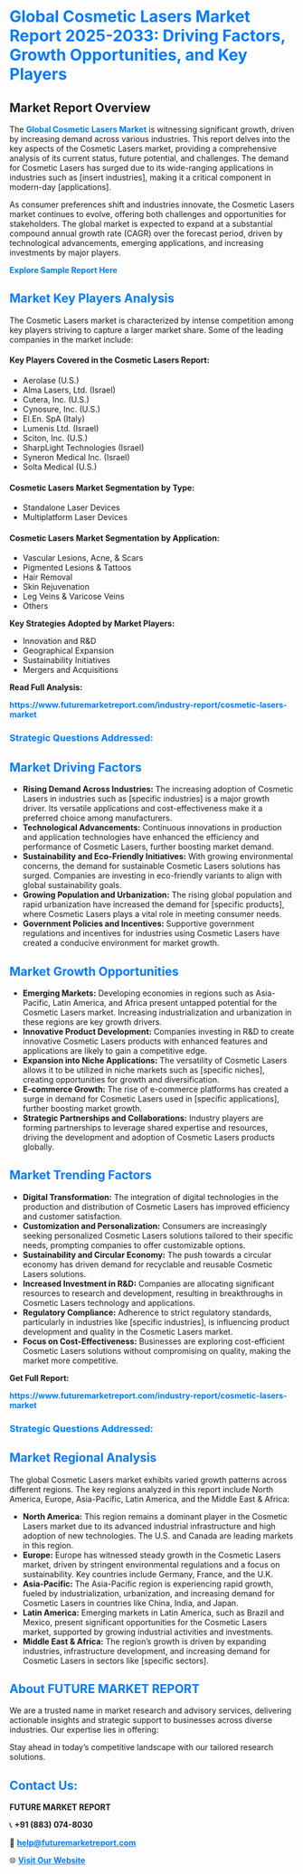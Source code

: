 <h1 style="color: #007BFF;">Global Cosmetic Lasers Market Report 2025-2033: Driving Factors, Growth Opportunities, and Key Players</h1>

<section id="overview">
<h2>Market Report Overview</h2>
<p>The <a href="https://www.futuremarketreport.com/industry-report/cosmetic-lasers-market" style="color: #007BFF; text-decoration: none;"><strong>Global Cosmetic Lasers Market</strong></a> is witnessing significant growth, driven by increasing demand across various industries. This report delves into the key aspects of the Cosmetic Lasers market, providing a comprehensive analysis of its current status, future potential, and challenges. The demand for Cosmetic Lasers has surged due to its wide-ranging applications in industries such as [insert industries], making it a critical component in modern-day [applications].</p>
<p>As consumer preferences shift and industries innovate, the Cosmetic Lasers market continues to evolve, offering both challenges and opportunities for stakeholders. The global market is expected to expand at a substantial compound annual growth rate (CAGR) over the forecast period, driven by technological advancements, emerging applications, and increasing investments by major players.</p>
</section>

<section id="overview">
<p><a href="https://www.futuremarketreport.com/request-sample/reportId=53137" style="color: #007BFF; text-decoration: none;"><strong>Explore Sample Report Here</strong></a></p>
</section>

<section id="key-players">
<h2 style="color: #007BFF;">Market Key Players Analysis</h2>
<p>The Cosmetic Lasers market is characterized by intense competition among key players striving to capture a larger market share. Some of the leading companies in the market include:</p>
<h4>Key Players Covered in the Cosmetic Lasers Report:</h4>
<ul><li>Aerolase (U.S.)</li><li>Alma Lasers, Ltd. (Israel)</li><li>Cutera, Inc. (U.S.)</li><li>Cynosure, Inc. (U.S.)</li><li>El.En. SpA (Italy)</li><li>Lumenis Ltd. (Israel)</li><li>Sciton, Inc. (U.S.)</li><li>SharpLight Technologies (Israel)</li><li>Syneron Medical Inc. (Israel)</li><li>Solta Medical (U.S.)</li></ul>
<h4>Cosmetic Lasers Market Segmentation by Type:</h4>
<ul><li>Standalone Laser Devices</li><li>Multiplatform Laser Devices</li></ul>

<h4>Cosmetic Lasers Market Segmentation by Application:</h4>
<ul><li>Vascular Lesions, Acne, &amp; Scars</li><li>Pigmented Lesions &amp; Tattoos</li><li>Hair Removal</li><li>Skin Rejuvenation</li><li>Leg Veins &amp; Varicose Veins</li><li>Others</li></ul>
<p><strong>Key Strategies Adopted by Market Players:</strong></p>
<ul>
<li>Innovation and R&D</li>
<li>Geographical Expansion</li>
<li>Sustainability Initiatives</li>
<li>Mergers and Acquisitions</li>
</ul>
</section>

<section>
<p><strong>Read Full Analysis: </strong></p><a href="https://www.futuremarketreport.com/industry-report/cosmetic-lasers-market" style="color: #007BFF; text-decoration: none;"><strong>https://www.futuremarketreport.com/industry-report/cosmetic-lasers-market</strong></a>
<h3 style="color: #007BFF;">Strategic Questions Addressed:</h3>
</section>

<section id="driving-factors">
<h2 style="color: #007BFF;">Market Driving Factors</h2>
<ul>
<li><strong>Rising Demand Across Industries:</strong> The increasing adoption of Cosmetic Lasers in industries such as [specific industries] is a major growth driver. Its versatile applications and cost-effectiveness make it a preferred choice among manufacturers.</li>
<li><strong>Technological Advancements:</strong> Continuous innovations in production and application technologies have enhanced the efficiency and performance of Cosmetic Lasers, further boosting market demand.</li>
<li><strong>Sustainability and Eco-Friendly Initiatives:</strong> With growing environmental concerns, the demand for sustainable Cosmetic Lasers solutions has surged. Companies are investing in eco-friendly variants to align with global sustainability goals.</li>
<li><strong>Growing Population and Urbanization:</strong> The rising global population and rapid urbanization have increased the demand for [specific products], where Cosmetic Lasers plays a vital role in meeting consumer needs.</li>
<li><strong>Government Policies and Incentives:</strong> Supportive government regulations and incentives for industries using Cosmetic Lasers have created a conducive environment for market growth.</li>
</ul>
</section>

<section id="growth-opportunities">
<h2 style="color: #007BFF;">Market Growth Opportunities</h2>
<ul>
<li><strong>Emerging Markets:</strong> Developing economies in regions such as Asia-Pacific, Latin America, and Africa present untapped potential for the Cosmetic Lasers market. Increasing industrialization and urbanization in these regions are key growth drivers.</li>
<li><strong>Innovative Product Development:</strong> Companies investing in R&D to create innovative Cosmetic Lasers products with enhanced features and applications are likely to gain a competitive edge.</li>
<li><strong>Expansion into Niche Applications:</strong> The versatility of Cosmetic Lasers allows it to be utilized in niche markets such as [specific niches], creating opportunities for growth and diversification.</li>
<li><strong>E-commerce Growth:</strong> The rise of e-commerce platforms has created a surge in demand for Cosmetic Lasers used in [specific applications], further boosting market growth.</li>
<li><strong>Strategic Partnerships and Collaborations:</strong> Industry players are forming partnerships to leverage shared expertise and resources, driving the development and adoption of Cosmetic Lasers products globally.</li>
</ul>
</section>

<section id="trending-factors">
<h2 style="color: #007BFF;">Market Trending Factors</h2>
<ul>
<li><strong>Digital Transformation:</strong> The integration of digital technologies in the production and distribution of Cosmetic Lasers has improved efficiency and customer satisfaction.</li>
<li><strong>Customization and Personalization:</strong> Consumers are increasingly seeking personalized Cosmetic Lasers solutions tailored to their specific needs, prompting companies to offer customizable options.</li>
<li><strong>Sustainability and Circular Economy:</strong> The push towards a circular economy has driven demand for recyclable and reusable Cosmetic Lasers solutions.</li>
<li><strong>Increased Investment in R&D:</strong> Companies are allocating significant resources to research and development, resulting in breakthroughs in Cosmetic Lasers technology and applications.</li>
<li><strong>Regulatory Compliance:</strong> Adherence to strict regulatory standards, particularly in industries like [specific industries], is influencing product development and quality in the Cosmetic Lasers market.</li>
<li><strong>Focus on Cost-Effectiveness:</strong> Businesses are exploring cost-efficient Cosmetic Lasers solutions without compromising on quality, making the market more competitive.</li>
</ul>
</section>

<section>
<p><strong>Get Full Report: </strong></p><a href="https://www.futuremarketreport.com/industry-report/cosmetic-lasers-market" style="color: #007BFF; text-decoration: none;"><strong>https://www.futuremarketreport.com/industry-report/cosmetic-lasers-market</strong></a>
<h3 style="color: #007BFF;">Strategic Questions Addressed:</h3>
</section>


<section id="regional-analysis">
<h2 style="color: #007BFF;">Market Regional Analysis</h2>
<p>The global Cosmetic Lasers market exhibits varied growth patterns across different regions. The key regions analyzed in this report include North America, Europe, Asia-Pacific, Latin America, and the Middle East & Africa:</p>
<ul>
<li><strong>North America:</strong> This region remains a dominant player in the Cosmetic Lasers market due to its advanced industrial infrastructure and high adoption of new technologies. The U.S. and Canada are leading markets in this region.</li>
<li><strong>Europe:</strong> Europe has witnessed steady growth in the Cosmetic Lasers market, driven by stringent environmental regulations and a focus on sustainability. Key countries include Germany, France, and the U.K.</li>
<li><strong>Asia-Pacific:</strong> The Asia-Pacific region is experiencing rapid growth, fueled by industrialization, urbanization, and increasing demand for Cosmetic Lasers in countries like China, India, and Japan.</li>
<li><strong>Latin America:</strong> Emerging markets in Latin America, such as Brazil and Mexico, present significant opportunities for the Cosmetic Lasers market, supported by growing industrial activities and investments.</li>
<li><strong>Middle East & Africa:</strong> The region’s growth is driven by expanding industries, infrastructure development, and increasing demand for Cosmetic Lasers in sectors like [specific sectors].</li>
</ul>
</section>

<footer>
<h2 style="color: #007BFF;">About FUTURE MARKET REPORT</h2>
<p>We are a trusted name in market research and advisory services, delivering actionable insights and strategic support to businesses across diverse industries. Our expertise lies in offering:</p>

<p>Stay ahead in today’s competitive landscape with our tailored research solutions.</p>

<h2 style="color: #007BFF;">Contact Us:</h2>
<p><strong>FUTURE MARKET REPORT</strong></p>
<p>📞 <strong>+91 (883) 074-8030</strong></p>
<p>📧 <strong><a href="mailto:help@futuremarketreport.com" style="color: #007BFF;">help@futuremarketreport.com</a></strong></p>
<p>🌐 <strong><a href="https://www.futuremarketreport.com/" style="color: #007BFF;">Visit Our Website</a></strong></p>
</footer>